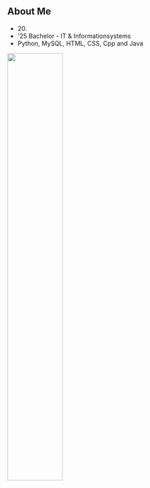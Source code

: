 ## About Me

- 20\.
- '25 Bachelor - IT & Informationsystems
- Python, MySQL, HTML, CSS, Cpp and Java

<img width="50%" src="https://github-readme-stats.vercel.app/api?username=nikodior&theme=midnight-purple&icon_color=fff&hide_border=true">
